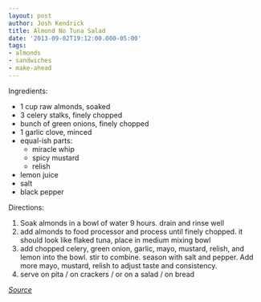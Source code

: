 ```yaml
---
layout: post
author: Josh Kendrick
title: Almond No Tuna Salad
date: '2013-09-02T19:12:00.000-05:00'
tags:
- almonds
- sandwiches
- make-ahead
---
```


Ingredients:
* 1 cup raw almonds, soaked
* 3 celery stalks, finely chopped
* bunch of green onions, finely chopped
* 1 garlic clove, minced
* equal-ish parts:
  * miracle whip
  * spicy mustard
  * relish
* lemon juice
* salt
* black pepper

Directions:
1. Soak almonds in a bowl of water 9 hours. drain and rinse well
2. add almonds to food processor and process until finely chopped. it should look like flaked tuna, place in medium mixing bowl
3. add chopped celery, green onion, garlic, mayo, mustard, relish, and lemon into the bowl. stir to combine. season with salt and pepper. Add more mayo, mustard, relish to adjust taste and consistency.
4. serve on pita / on crackers / or on a salad / on bread

*[Source](http://ohsheglows.com/2013/08/15/my-favourite-lunch-of-the-moment-easy-flaked-almond-tuna-salad/)*